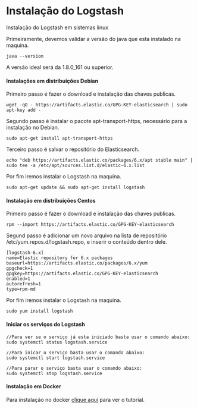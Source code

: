 # Instalação do Logstash
Instalação do Logstash em sistemas linux

Primeiramente, devemos validar a versão do java que esta instalado na maquina.

```
java --version
```
A versão ideal será da 1.8.0_161 ou superior.

#### Instalações em distribuições Debian

Primeiro passo é fazer o download e instalação das chaves publicas.
```
wget -qO - https://artifacts.elastic.co/GPG-KEY-elasticsearch | sudo apt-key add -
```

Segundo passo é instalar o pacote apt-transport-https, necessário para a instalação no Debian.
```
sudo apt-get install apt-transport-https
```

Terceiro passo é salvar o repositório do Elasticsearch.
```
echo "deb https://artifacts.elastic.co/packages/6.x/apt stable main" | sudo tee -a /etc/apt/sources.list.d/elastic-6.x.list
```

Por fim iremos instalar o Logstash na maquina.
```
sudo apt-get update && sudo apt-get install logstash
```

#### Instalação em distribuições Centos

Primeiro passo é fazer o download e instalação das chaves publicas.
```
rpm --import https://artifacts.elastic.co/GPG-KEY-elasticsearch
```

Segund passo é adicionar um novo arquivo na lista de repositório /etc/yum.repos.d/logstash.repo, e inserir o conteúdo dentro dele.
```
[logstash-6.x]
name=Elastic repository for 6.x packages
baseurl=https://artifacts.elastic.co/packages/6.x/yum
gpgcheck=1
gpgkey=https://artifacts.elastic.co/GPG-KEY-elasticsearch
enabled=1
autorefresh=1
type=rpm-md
```

Por fim iremos instalar o Logstash na maquina.
```
sudo yum install logstash
```

#### Iniciar os serviços do Logstash
```
//Para ver se o serviço já esta iniciado basta usar o comando abaixo:
sudo systemctl status logstash.service

//Para inicar o serviço basta usar o comando abaixo:
sudo systemctl start logstash.service

//Para parar o serviço basta usar o comando abaixo:
sudo systemctl stop logstash.service
```

#### Instalação em Docker
Para instalação no docker [clique aqui](https://www.elastic.co/guide/en/logstash/current/docker.html) para ver o tutorial.
